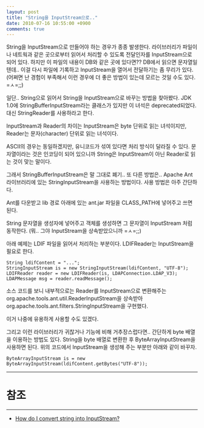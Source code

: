 ```yaml
---
layout: post
title: "String을 InputStream으로.."
date: 2010-07-16 10:55:00 +0900
comments: true
---
```


String을 InputStream으로 만들어야 하는 경우가 종종 발생한다.
라이브러리가 파일이나 네트웍과 같은 곳으로부터 읽어서 처리할 수 있도록 전달인자를 InputStream으로 되어 있다. 
하지만 이 파일의 내용이 DB와 같은 곳에 있다면?? DB에서 읽으면 문자열일텐데.. 
이걸 다시 파일에 기록하고 InputStream을 열어서 전달하기는 좀 무리가 있다. 
(어쩌면 난 경험이 부족해서 이런 경우에 더 좋은 방법이 있는데 모르는 것일 수도 있다. =ㅅ=;;)

일단.. String으로 읽어서 String을 InputStream으로 바꾸는 방법을 찾아봤다. 
JDK 1.0에 StringBufferInputStream라는 클래스가 있지만 이 녀석은 deprecated되었다. 
대신 StringReader를 사용하라고 한다. 

InputStream과 Reader의 차이는 InputStream은 byte 단위로 읽는 녀석이지만, 
Reader는 문자(character) 단위로 읽는 녀석이다. 

ASCII의 경우는 동일하겠지만, 유니코드가 섞여 있다면 처리 방식이 달라질 수 있다. 
문자열이라는 것은 인코딩이 되어 있으니까 String은 InputStream이 아닌 Reader로 읽는 것이 맞는 말이다.

그래서 StringBufferInputStream은 말 그대로 폐기.. 또 다른 방법은.. Apache Ant 라이브러리에 있는 
StringInputStream을 사용하는 방법이다. 사용 방법은 아주 간단하다. 

Ant를 다운받고 lib 경로 아래에 있는 ant.jar 파일을 CLASS_PATH에 넣어주고 쓰면 된다. 

String 문자열을 생성자에 넣어주고 객체를 생성하면 그 문자열이 InputStream 처럼 동작한다. 
(뭐.. 그야 InputStream을 상속받았으니까 =ㅅ=;;) 

아래 예제는 LDIF 파일을 읽어서 처리하는 부분이다. LDIFReader는 InputStream을 필요로 한다.

```$xslt
String ldifContent = "...";
StringInputStream is = new StringInputStream(ldifContent, "UTF-8");
LDIFReader reader = new LDIFReader(is, LDAPConnection.LDAP_V3);
LDAPMessage msg = reader.readMessage();
```

소스 코드를 보니 내부적으로는 Reader를 InputStream으로 변환해주는 org.apache.tools.ant.util.ReaderInputStream을 
상속받아 org.apache.tools.ant.filters.StringInputStream을 구현했다. 

이거 나중에 유용하게 사용할 수도 있겠다.

그리고 이런 라이브러리가 귀찮거나 기능에 비해 거추장스럽다면.. 
간단하게 byte 배열을 이용하는 방법도 있다. String을 byte 배열로 변환한 후 ByteArrayInputStream을 사용하면 된다. 
위의 코드에서 InputStream을 생성해 주는 부분만 아래와 같이 바꾸자.

```$xslt
ByteArrayInputStream is = new ByteArrayInputStream(ldifContent.getBytes("UTF-8"));
```

-----
# 참조 
-----

* [How do I convert string into InputStream?](http://www.kodejava.org/examples/265.html)

